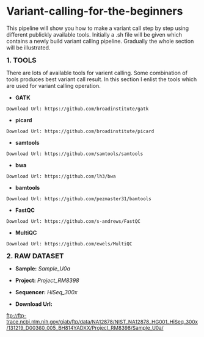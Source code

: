 # Variant-calling-for-the-beginners
This pipeline will show you how to make a variant call step by step using different publickly available tools.
Initially a .sh file will be given which contains a newly build variant calling pipeline.
Gradually the whole section will be illustrated.


<font size="4">**1. TOOLS**</font>

There are lots of available tools for varient calling. Some combination of tools produces best variant call result.
In this section I enlist the tools which are used for variant calling operation.

+ **GATK** 
~~~
Download Url: https://github.com/broadinstitute/gatk
~~~
+ **picard**
~~~
Download Url: https://github.com/broadinstitute/picard
~~~
+ **samtools**
~~~
Download Url: https://github.com/samtools/samtools
~~~
+ **bwa**
~~~
Download Url: https://github.com/lh3/bwa
~~~
+ **bamtools**
~~~
Download Url: https://github.com/pezmaster31/bamtools
~~~
+ **FastQC**
~~~
Download Url: https://github.com/s-andrews/FastQC
~~~
+ **MultiQC**
~~~
Download Url: https://github.com/ewels/MultiQC
~~~


<font size="4">**2. RAW DATASET**</font>

+ **Sample:** *Sample_U0a*
+ **Project:** *Project_RM8398*
+ **Sequencer:** *HiSeq_300x*

+ **Download Url:** 

<font size="2">ftp://ftp-trace.ncbi.nlm.nih.gov/giab/ftp/data/NA12878/NIST_NA12878_HG001_HiSeq_300x/131219_D00360_005_BH814YADXX/Project_RM8398/Sample_U0a/</font>





